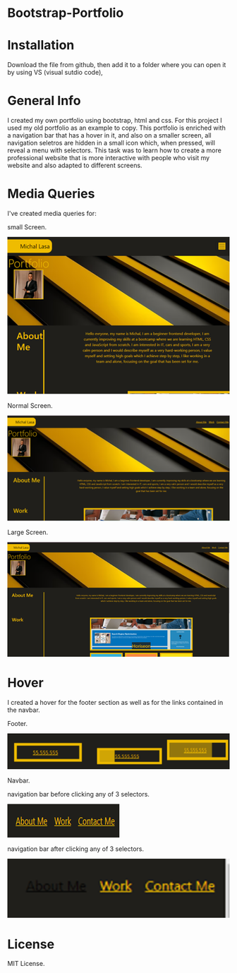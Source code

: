 # Bootstrap-Portfolio


# Installation
Download the file from github, then add it to a folder where you can open it by using VS (visual sutdio code),


# General Info
I created my own portfolio using bootstrap, html and css. For this project I used my old portfolio as an example to copy.
This portfolio is enriched with a navigation bar that has a hover in it, and also on a smaller screen, all navigation seletros are hidden in a small icon which, when pressed, will reveal a menu with selectors.
This task was to learn how to create a more professional website that is more interactive with people who visit my website and also adapted to different screens.


# Media Queries

I've created media queries for:

small Screen.

![small screen](/images/readmeimg/small-size.png)

Normal Screen.

![Normal screen](/images/readmeimg/normal-size.png)

Large Screen.

![Large screen](/images/readmeimg/large-size.png)


# Hover

I created a hover for the footer section as well as for the links contained in the navbar.

Footer.

![Footer](/images/readmeimg/hover.png)


Navbar.

navigation bar before clicking any of 3 selectors.

![before-navbar](/images/readmeimg/nav-bar-before.png)

navigation bar after clicking any of 3 selectors.

![After-navbar](/images/readmeimg/nav-bar-after.png)

# License
 
 MIT License.
